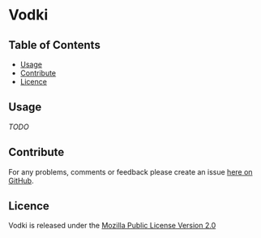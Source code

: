 Vodki
=====

Table of Contents
-----------------

* [Usage](#usage)
* [Contribute](#contribute)
* [Licence](#licence)


<a name="usage" />

Usage
-----

*TODO*


<a name="contribute" />

Contribute
----------

For any problems, comments or feedback please create an issue [here on GitHub](github.com/brendanhay/vodki/issues).


<a name="licence" />

Licence
-------

Vodki is released under the [Mozilla Public License Version 2.0](http://www.mozilla.org/MPL/)
